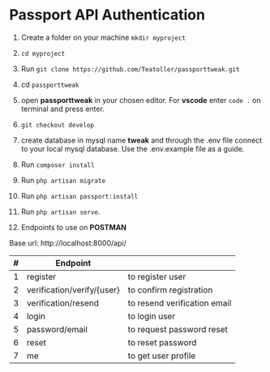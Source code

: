 # Passport API Authentication

1. Create a folder on your machine `mkdir myproject`
2. `cd myproject`
3. Run `git clone https://github.com/Teatoller/passporttweak.git`
4. cd `passporttweak`
5. open **passporttweak** in your chosen editor. For **vscode** enter `code .` on terminal and press enter.
6. `git checkout develop`
7. create database in mysql name **tweak** and through the .env file connect to your local mysql database. Use the .env.example file as a guide.
8. Run `composer install`
9. Run `php artisan migrate`
10. Run `php artisan passport:install`
11. Run `php artisan serve`.

12. Endpoints to use on **POSTMAN**

Base url: http://localhost:8000/api/

| # | Endpoint                   |                              |
|---|----------------------------|------------------------------|
| 1 | register                   | to register user             |
| 2 | verification/verify/{user} | to confirm registration      |
| 3 | verification/resend        | to resend verification email |
| 4 | login                      | to login user                |
| 5 | password/email             | to request password reset    |
| 6 | reset                      | to reset password            |
| 7 | me                         | to get user profile          |